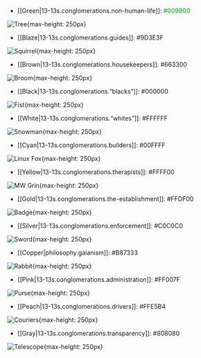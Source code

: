 
* [[Green|13-13s.conglomerations.non-human-life]]: <span style="color: #009900">#009900</span>

![Tree](/assets/images/tree.svg){max-height: 250px}

* [[Blaze|13-13s.conglomerations.guides]]: #9D3E3F

![Squirrel](/assets/images/squirrel.svg){max-height: 250px}

* [[Brown|13-13s.conglomerations.housekeepers]]: #663300

![Broom](/assets/images/broom.svg){max-height: 250px}

* [[Black|13-13s.conglomerations.“blacks”]]: #000000

![Fist](/assets/images/fist.svg){max-height: 250px}

* [[White|13-13s.conglomerations.“whites”]]: #FFFFFF

![Snowman](/assets/images/snowman.svg){max-height: 250px}

* [[Cyan|13-13s.conglomerations.builders]]: #00FFFF

![Linux Fox](/assets/images/fox.svg){max-height: 250px}

* [[Yellow|13-13s.conglomerations.therapists]]: #FFFF00

![MW Grin](/assets/images/grin.svg){max-height: 250px}

* [[Gold|13-13s.conglomerations.the-establishment]]: #FFDF00

![Badge](/assets/images/badge.svg){max-height: 250px}

* [[Silver|13-13s.conglomerations.enforcement]]: #C0C0C0

![Sword](/assets/images/sword.svg){max-height: 250px}

* [[Copper|philosophy.gaianism]]: #B87333

![Rabbit](/assets/images/rabbit.svg){max-height: 250px}

* [[Pink|13-13s.conglomerations.administration]]: #FF007F

![Purse](/assets/images/purse.svg){max-height: 250px}

* [[Peach|13-13s.conglomerations.drivers]]: #FFE5B4

![Couriers](/assets/images/courier.svg){max-height: 250px}

* [[Gray|13-13s.conglomerations.transparency]]: #808080

![Telescope](/assets/images/telescope.svg){max-height: 250px}
